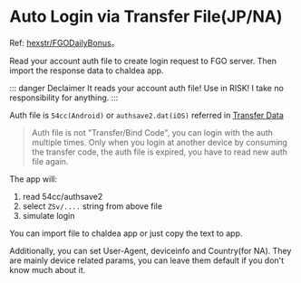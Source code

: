 # Auto Login via Transfer File(JP/NA)

Ref: [hexstr/FGODailyBonus](https://github.com/hexstr/FGODailyBonus)。

Read your account auth file to create login request to FGO server. Then import the response data to chaldea app.

::: danger Declaimer
It reads your account auth file! Use in RISK!
I take no responsibility for anything.
:::

Auth file is `54cc(Android)` or `authsave2.dat(iOS)` referred in [Transfer Data](./transfer_data.md)

> Auth file is not "Transfer/Bind Code", you can login with the auth multiple times.
> Only when you login at another device by consuming the transfer code,
> the auth file is expired, you have to read new auth file again.

The app will:

1. read 54cc/authsave2
2. select `ZSv/....` string from above file
3. simulate login

You can import file to chaldea app or just copy the text to app.

Additionally, you can set User-Agent, deviceinfo and Country(for NA). They are mainly device related params, you can leave them default if you don't know much about it.
